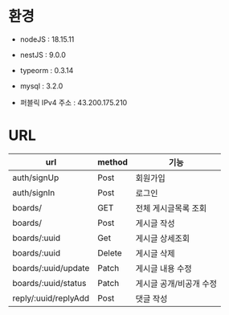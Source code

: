 # 환경
* nodeJS : 18.15.11
* nestJS : 9.0.0
* typeorm : 0.3.14
* mysql : 3.2.0

* 퍼블릭 IPv4 주소 : 43.200.175.210
# URL

| url               | method | 기능            |
|-------------------|--------|---------------|
| auth/signUp       | Post   | 회원가입          |
| auth/signIn       | Post   | 로그인           |
| boards/           | GET    | 전체 게시글목록 조회   |
| boards/           | Post   | 게시글 작성        |
| boards/:uuid        | Get    | 게시글 상세조회      |
| boards/:uuid        | Delete | 게시글 삭제        |
| boards/:uuid/update | Patch  | 게시글 내용 수정     |
| boards/:uuid/status | Patch  | 게시글 공개/비공개 수정 |
| reply/:uuid/replyAdd  | Post   | 댓글 작성         |


